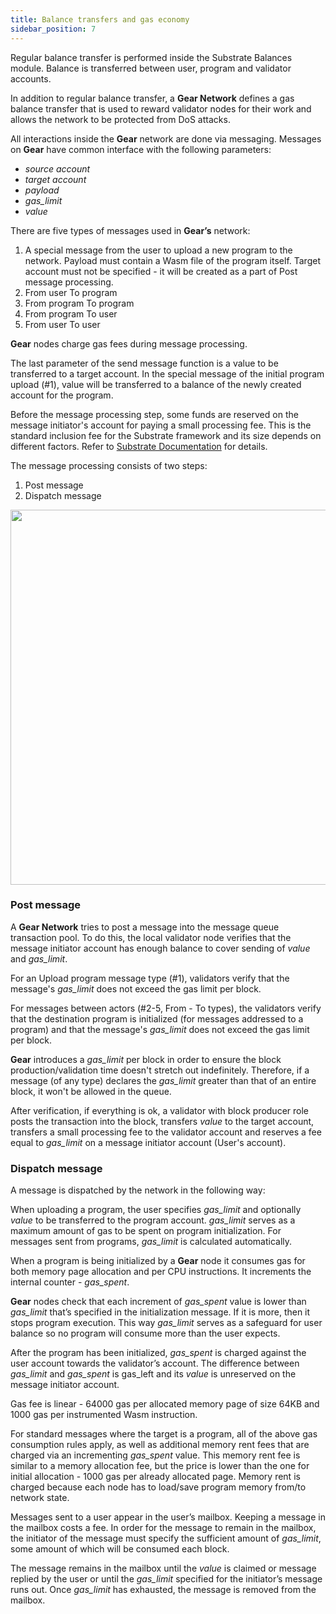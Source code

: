```yaml
---
title: Balance transfers and gas economy
sidebar_position: 7
---
```


Regular balance transfer is performed inside the Substrate Balances module. Balance is transferred between user, program and validator accounts.

In addition to regular balance transfer, a **Gear Network** defines a gas balance transfer that is used to reward validator nodes for their work and allows the network to be protected from DoS attacks.

All interactions inside the **Gear** network are done via messaging. Messages on **Gear** have common interface with the following parameters:
- _source account_
- _target account_
- _payload_
- _gas_limit_
- _value_

There are five types of messages used in **Gear’s** network:
1. A special message from the user to upload a new program to the network. Payload must contain a Wasm file of the program itself. Target account must not be specified - it will be created as a part of Post message processing.
2. From user To program
3. From program To program
4. From program To user
5. From user To user

**Gear** nodes charge gas fees during message processing.

The last parameter of the send message function is a value to be transferred to a target account. In the special message of the initial program upload (#1), value will be transferred to a balance of the newly created account for the program.

Before the message processing step, some funds are reserved on the message initiator's account for paying a small processing fee. This is the standard inclusion fee for the Substrate framework and its size depends on different factors. Refer to [Substrate Documentation](https://docs.substrate.io/v3/runtime/weights-and-fees/) for details.

The message processing consists of two steps:
1. Post message
2. Dispatch message

<center><img src="../img/balance-transfers.jpg" width="600" /></center>

### Post message

A **Gear Network** tries to post a message into the message queue transaction pool. To do this, the local validator node verifies that the message initiator account has enough balance to cover sending of _value_ and _gas_limit_.

For an Upload program message type (#1), validators verify that the message's _gas_limit_ does not exceed the gas limit per block.

For messages between actors (#2-5, From - To types), the validators verify that the destination program is initialized (for messages addressed to a program) and that the message's _gas_limit_ does not exceed the gas limit per block.

**Gear** introduces a _gas_limit_ per block in order to ensure the block production/validation time doesn't stretch out indefinitely. Therefore, if a message (of any type) declares the _gas_limit_ greater than that of an entire block, it won't be allowed in the queue.

After verification, if everything is ok, a validator with block producer role posts the transaction into the block, transfers _value_ to the target account, transfers a small processing fee to the validator account and reserves a fee equal to _gas_limit_ on a message initiator account (User's account).

### Dispatch message

A message is dispatched by the network in the following way:

When uploading a program, the user specifies _gas_limit_ and optionally _value_ to be transferred to the program account. _gas_limit_ serves as a maximum amount of gas to be spent on program initialization. For messages sent from programs, _gas_limit_ is calculated automatically.

When a program is being initialized by a **Gear** node it consumes gas for both memory page allocation and per CPU instructions. It increments the internal counter - _gas_spent_.

**Gear** nodes check that each increment of _gas_spent_ value is lower than _gas_limit_ that’s specified in the initialization message. If it is more, then it stops program execution. This way _gas_limit_ serves as a safeguard for user balance so no program will consume more than the user expects.

After the program has been initialized, _gas_spent_ is charged against the user account towards the validator’s account. The difference between _gas_limit_ and _gas_spent_ is gas_left and its _value_ is unreserved on the message initiator account.

Gas fee is linear - 64000 gas per allocated memory page of size 64KB and 1000 gas per instrumented Wasm instruction.

For standard messages where the target is a program, all of the above gas consumption rules apply, as well as additional memory rent fees that are charged via an incrementing _gas_spent_ value. This memory rent fee is similar to a memory allocation fee, but the price is lower than the one for initial allocation - 1000 gas per already allocated page. Memory rent is charged because each node has to load/save program memory from/to network state.

Messages sent to a user appear in the user’s mailbox. Keeping a message in the mailbox costs a fee. In order for the message to remain in the mailbox, the initiator of the message must specify the sufficient amount of _gas_limit_, some amount of which will be consumed each block.

The message remains in the mailbox until the _value_ is claimed or message replied by the user or until the _gas_limit_ specified for the initiator’s message runs out. Once _gas_limit_ has exhausted, the message is removed from the mailbox.
